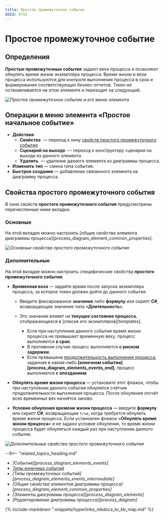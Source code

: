 ```yaml
---
title: Простое промежуточное событие
kbId: 4741
---
```


# Простое промежуточное событие

## Определения

**Простые промежуточные события** задают вехи процесса и позволяют обнулять время жизни экземпляра процесса. Время жизни и вехи процесса используются для контроля выполнения процесса в срок и формирования соответствующих бизнес-отчетов. Токен не останавливается на этом элементе и переходит на следующий.

_![Простое промежуточное событие и его меню элемента](/platform/v5.0/business_apps/diagrams/process_diagram/process_diagram_elements/events/intermediate/img/none_intermediate_event.png)_

## Операции в меню элемента «Простое начальное событие»

- **Действия**
  - **Свойства** *‌* — переход к окну [свойств простого промежуточного события](#свойства-простого-промежуточного-события).
  - **Сценарий на выходе** *‌* — переход к конструктору сценария на выходе из данного элемента.
  - **Удалить** *‌* — удаление данного элемента из диаграммы процесса.
- **Изменить тип** — смена типа события.
- **Быстрое создание** — добавление связанного элемента на диаграмму процесса.

## Свойства простого промежуточного события

В окне свойств **простого промежуточного события** предусмотрены перечисленные ниже вкладки.

### Основные

На этой вкладке можно настроить [общие свойства элемента диаграммы процесса][process_diagram_element_common_properties].

_![Основные свойства простого промежуточного события](/platform/v5.0/business_apps/diagrams/process_diagram/process_diagram_elements/events/intermediate/img/none_intermediate_event_general_properties.png)_

### Дополнительные

На этой вкладке можно настроить специфические свойства **простого промежуточного события**.

- **Временная веха** — задайте время после запуска экземпляра процесса, за которое токен должен дойти до данного события.

  - Введите фиксированное **значение** либо **формулу** или скрипт **C#**, возвращающие значение типа «**Длительность**».
  - Это значение влияет на **текущее состояние процесса**, отображающееся в [списке его экземпляров][templates].

    - Если при наступлении данного события время жизни процесса не превышает временную веху, процесс выполняется **в срок**.
    - В противном случае процесс выполняется **с риском задержки**.
    - Если превышена [продолжительность выполнения процесса](../end/none_end_event.html#process-duration "Дополнительные"), заданная в каком-либо **[конечном событии][process_diagram_elements_events_end]**, процесс выполняется **с опозданием**.
- **Обнулять время жизни процесса** — установите этот флажок, чтобы при наступлении данного события обнулялся счётчик продолжительности выполнения процесса. После обнуления отсчёт всех временных вех начнётся заново.
- **Условие обнуления времени жизни процесса** — введите **формулу** или скрипт **C#**, возвращающие `true`, когда требуется обнулить время жизни процесса. Если установлен флажок «**Обнулять время жизни процесса**» и не задано условие обнуления, то время жизни процесса будет обнуляться каждый раз при наступлении данного события.

_![Дополнительные свойства простого промежуточного события](/platform/v5.0/business_apps/diagrams/process_diagram/process_diagram_elements/events/intermediate/img/none_intermediate_event_advanced_properties.png)_

--8<-- "related_topics_heading.md"

- *[События][process_diagram_elements_events]*
- *[Типы конечных событий](../end/index.html#типы-конечных-событий)*
- *[Типы промежуточных событий][process_diagram_elements_events_intermediate]*
- *[Общие свойства элементов диаграммы процесса][process_diagram_element_common_properties]*
- *[Элементы диаграммы процесса][process_diagram_elements]*
- *[Редактирование диаграммы процесса][process_diagram]*

{% include-markdown ".snippets/hyperlinks_mkdocs_to_kb_map.md" %}
